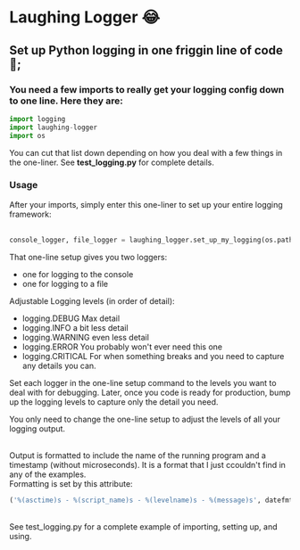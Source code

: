 # Laughing Logger &#x1F602;
## Set up Python logging in one friggin line of code  &#x1F923;;
    
### You need a few imports to really get your logging config down to one line.  Here they are:
```python
import logging
import laughing-logger
import os
```
You can cut that list down depending on how you deal with a few things in the one-liner.  See **test_logging.py** for complete details.

### Usage
After your imports, simply enter this one-liner to set up your entire logging framework:
<br>
<br>
```python
console_logger, file_logger = laughing_logger.set_up_my_logging(os.path.basename(__file__), logging.DEBUG, logging.ERROR, "test.log")
```

That one-line setup gives you two loggers:
- one for logging to the console
- one for logging to a file

Adjustable Logging levels (in order of detail):
- logging.DEBUG     Max detail
- logging.INFO      a bit less detail
- logging.WARNING   even less detail
- logging.ERROR     You probably won't ever need this one
- logging.CRITICAL  For when something breaks and you need to capture any details you can.

Set each logger in the one-line setup command to the levels you want to deal with for debugging.
Later, once you code is ready for production, bump up the logging levels
to capture only the detail you need.  

You only need to change the one-line setup to adjust the levels of all your logging output.

<br>
Output is formatted to include the name of the running program and a timestamp (without microseconds).  It is a format that I just ccouldn't find in any of the examples.
<br>
Formatting is set by this attribute:
<br>

```python
('%(asctime)s - %(script_name)s - %(levelname)s - %(message)s', datefmt='%Y-%m-%d %H:%M'))
```

<br>
See test_logging.py for a complete example of importing, setting up, and using.




